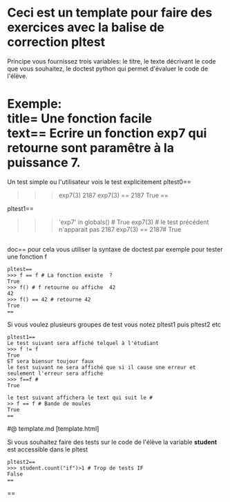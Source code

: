 


# Ceci est un template pour faire des exercices avec la balise de correction pltest

Principe vous fournissez trois variables:
le titre, le texte décrivant le code que vous souhaitez, le doctest python qui permet d'évaluer le code de l'élève.


Exemple:  
title= Une fonction facile  
text==
Ecrire un fonction exp7 qui retourne sont paramêtre à la puissance 7.
==

Un test simple ou l'utilisateur vois le test explicitement 
pltest0==
>>> exp7(3)
2187
>>> exp7(3) == 2187
True
==

pltest1==
>>> 'exp7' in globals() #
True 
>>> exp7(3) # le test précédent n'apparait pas 
2187
>>> exp7(3) == 2187#
True
##





doc==
pour cela vous utiliser la syntaxe de doctest par exemple pour tester une fonction f 

    pltest==
    >>> f == f # La fonction existe  ?
    True
    >>> f() # f retourne ou affiche  42
    42
    >>> f() == 42 # retourne 42 
    True
    ==

Si vous voulez plusieurs groupes de test vous notez pltest1 puis pltest2 etc 

    pltest1==
    Le test suivant sera affiché telquel à l'étudiant 
    >>> f != f
    True 
    ET sera biensur toujour faux
    le test suivant ne sera affiché que si il cause une erreur et seulement l'erreur sera affiché
    >>> f==f #
    True

    le test suivant affichera le text qui suit le #
    >> f == f # Bande de moules 
    True
    ==
  #@ template.md [template.html]
        

Si vous souhaitez faire des tests sur le code de l'élève la variable __student__ est accessible dans le pltest

    pltest2==
    >>> student.count("if")>1 # Trop de tests IF 
    False
    ==

==